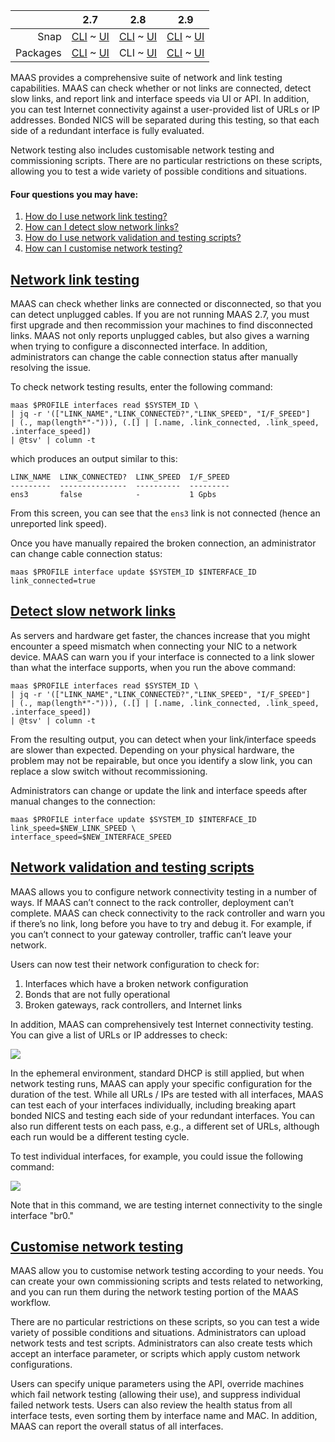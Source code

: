 <!-- deb-2-7-cli
||2.7|2.8|2.9|
|-----:|:-----:|:-----:|:-----:|
|Snap|[CLI](/t/network-testing/2934) ~ [UI](/t/network-testing/2935)|[CLI](/t/network-testing/2936) ~ [UI](/t/network-testing/2937)|[CLI](/t/network-testing/2938) ~ [UI](/t/network-testing/2939)|
|Packages|CLI ~ [UI](/t/network-testing/2941)|[CLI](/t/network-testing/2942) ~ [UI](/t/network-testing/2943)|[CLI](/t/network-testing/2944) ~ [UI](/t/network-testing/2945)|
 deb-2-7-cli -->

<!-- deb-2-7-ui
||2.7|2.8|2.9|
|-----:|:-----:|:-----:|:-----:|
|Snap|[CLI](/t/network-testing/2934) ~ [UI](/t/network-testing/2935)|[CLI](/t/network-testing/2936) ~ [UI](/t/network-testing/2937)|[CLI](/t/network-testing/2938) ~ [UI](/t/network-testing/2939)|
|Packages|[CLI](/t/network-testing/2940) ~ UI|[CLI](/t/network-testing/2942) ~ [UI](/t/network-testing/2943)|[CLI](/t/network-testing/2944) ~ [UI](/t/network-testing/2945)|
 deb-2-7-ui -->

||2.7|2.8|2.9|
|-----:|:-----:|:-----:|:-----:|
|Snap|[CLI](/t/network-testing/2934) ~ [UI](/t/network-testing/2935)|[CLI](/t/network-testing/2936) ~ [UI](/t/network-testing/2937)|[CLI](/t/network-testing/2938) ~ [UI](/t/network-testing/2939)|
|Packages|[CLI](/t/network-testing/2940) ~ [UI](/t/network-testing/2941)|CLI ~ [UI](/t/network-testing/2943)|[CLI](/t/network-testing/2944) ~ [UI](/t/network-testing/2945)|

<!-- deb-2-8-ui
||2.7|2.8|2.9|
|-----:|:-----:|:-----:|:-----:|
|Snap|[CLI](/t/network-testing/2934) ~ [UI](/t/network-testing/2935)|[CLI](/t/network-testing/2936) ~ [UI](/t/network-testing/2937)|[CLI](/t/network-testing/2938) ~ [UI](/t/network-testing/2939)|
|Packages|[CLI](/t/network-testing/2940) ~ [UI](/t/network-testing/2941)|[CLI](/t/network-testing/2942) ~ UI|[CLI](/t/network-testing/2944) ~ [UI](/t/network-testing/2945)|
 deb-2-8-ui -->

<!-- deb-2-9-cli
||2.7|2.8|2.9|
|-----:|:-----:|:-----:|:-----:|
|Snap|[CLI](/t/network-testing/2934) ~ [UI](/t/network-testing/2935)|[CLI](/t/network-testing/2936) ~ [UI](/t/network-testing/2937)|[CLI](/t/network-testing/2938) ~ [UI](/t/network-testing/2939)|
|Packages|[CLI](/t/network-testing/2940) ~ [UI](/t/network-testing/2941)|[CLI](/t/network-testing/2942) ~ [UI](/t/network-testing/2943)|CLI ~ [UI](/t/network-testing/2945)|
 deb-2-9-cli -->

<!-- deb-2-9-ui
||2.7|2.8|2.9|
|-----:|:-----:|:-----:|:-----:|
|Snap|[CLI](/t/network-testing/2934) ~ [UI](/t/network-testing/2935)|[CLI](/t/network-testing/2936) ~ [UI](/t/network-testing/2937)|[CLI](/t/network-testing/2938) ~ [UI](/t/network-testing/2939)|
|Packages|[CLI](/t/network-testing/2940) ~ [UI](/t/network-testing/2941)|[CLI](/t/network-testing/2942) ~ [UI](/t/network-testing/2943)|[CLI](/t/network-testing/2944) ~ UI|
 deb-2-9-ui -->

<!-- snap-2-7-cli
||2.7|2.8|2.9|
|-----:|:-----:|:-----:|:-----:|
|Snap|CLI ~ [UI](/t/network-testing/2935)|[CLI](/t/network-testing/2936) ~ [UI](/t/network-testing/2937)|[CLI](/t/network-testing/2938) ~ [UI](/t/network-testing/2939)|
|Packages|[CLI](/t/network-testing/2940) ~ [UI](/t/network-testing/2941)|[CLI](/t/network-testing/2942) ~ [UI](/t/network-testing/2943)|[CLI](/t/network-testing/2944) ~ [UI](/t/network-testing/2945)|
 snap-2-7-cli -->

<!-- snap-2-7-ui
||2.7|2.8|2.9|
|-----:|:-----:|:-----:|:-----:|
|Snap|[CLI](/t/network-testing/2934) ~ UI|[CLI](/t/network-testing/2936) ~ [UI](/t/network-testing/2937)|[CLI](/t/network-testing/2938) ~ [UI](/t/network-testing/2939)|
|Packages|[CLI](/t/network-testing/2940) ~ [UI](/t/network-testing/2941)|[CLI](/t/network-testing/2942) ~ [UI](/t/network-testing/2943)|[CLI](/t/network-testing/2944) ~ [UI](/t/network-testing/2945)|
 snap-2-7-ui -->

<!-- snap-2-8-cli
||2.7|2.8|2.9|
|-----:|:-----:|:-----:|:-----:|
|Snap|[CLI](/t/network-testing/2934) ~ [UI](/t/network-testing/2935)|CLI ~ [UI](/t/network-testing/2937)|[CLI](/t/network-testing/2938) ~ [UI](/t/network-testing/2939)|
|Packages|[CLI](/t/network-testing/2940) ~ [UI](/t/network-testing/2941)|[CLI](/t/network-testing/2942) ~ [UI](/t/network-testing/2943)|[CLI](/t/network-testing/2944) ~ [UI](/t/network-testing/2945)|
 snap-2-8-cli -->

<!-- snap-2-8-ui
||2.7|2.8|2.9|
|-----:|:-----:|:-----:|:-----:|
|Snap|[CLI](/t/network-testing/2934) ~ [UI](/t/network-testing/2935)|[CLI](/t/network-testing/2936) ~ UI|[CLI](/t/network-testing/2938) ~ [UI](/t/network-testing/2939)|
|Packages|[CLI](/t/network-testing/2940) ~ [UI](/t/network-testing/2941)|[CLI](/t/network-testing/2942) ~ [UI](/t/network-testing/2943)|[CLI](/t/network-testing/2944) ~ [UI](/t/network-testing/2945)|
 snap-2-8-ui -->

<!-- snap-2-9-cli
||2.7|2.8|2.9|
|-----:|:-----:|:-----:|:-----:|
|Snap|[CLI](/t/network-testing/2934) ~ [UI](/t/network-testing/2935)|[CLI](/t/network-testing/2936) ~ [UI](/t/network-testing/2937)|CLI ~ [UI](/t/network-testing/2939)|
|Packages|[CLI](/t/network-testing/2940) ~ [UI](/t/network-testing/2941)|[CLI](/t/network-testing/2942) ~ [UI](/t/network-testing/2943)|[CLI](/t/network-testing/2944) ~ [UI](/t/network-testing/2945)|
 snap-2-9-cli -->

<!-- snap-2-9-ui
||2.7|2.8|2.9|
|-----:|:-----:|:-----:|:-----:|
|Snap|[CLI](/t/network-testing/2934) ~ [UI](/t/network-testing/2935)|[CLI](/t/network-testing/2936) ~ [UI](/t/network-testing/2937)|[CLI](/t/network-testing/2938) ~ UI|
|Packages|[CLI](/t/network-testing/2940) ~ [UI](/t/network-testing/2941)|[CLI](/t/network-testing/2942) ~ [UI](/t/network-testing/2943)|[CLI](/t/network-testing/2944) ~ [UI](/t/network-testing/2945)|
 snap-2-9-ui -->

MAAS provides a comprehensive suite of network and link testing capabilities.  MAAS can check whether or not links are connected, detect slow links, and report link and interface speeds via UI or API.  In addition, you can test Internet connectivity against a user-provided list of URLs or IP addresses.  Bonded NICS will be separated during this testing, so that each side of a redundant interface is fully evaluated.

Network testing also includes customisable network testing and commissioning scripts. There are no particular restrictions on these scripts, allowing you to test a wide variety of possible conditions and situations.

#### Four questions you may have:

1. [How do I use network link testing?](#heading--network-link-testing)
2. [How can I detect slow network links?](#heading--slow-link-detection)
3. [How do I use network validation and testing scripts?](#heading--network-validation-scripts-and-testing)
4. [How can I customise network testing?](#heading--customisable-network-testing)

<a href="#heading--network-link-testing"><h2 id="heading--network-link-testing">Network link testing</h2></a>

MAAS can check whether links are connected or disconnected, so that you can detect unplugged cables.  If you are not running MAAS 2.7, you must first upgrade and then recommission your machines to find disconnected links.  MAAS not only reports unplugged cables, but also gives a warning when trying to configure a disconnected interface.  In addition, administrators can change the cable connection status after manually resolving the issue.

To check network testing results, enter the following command:

```
maas $PROFILE interfaces read $SYSTEM_ID \
| jq -r '(["LINK_NAME","LINK_CONNECTED?","LINK_SPEED", "I/F_SPEED"]
| (., map(length*"-"))), (.[] | [.name, .link_connected, .link_speed, .interface_speed])
| @tsv' | column -t
```

which produces an output similar to this:

```
LINK_NAME  LINK_CONNECTED?  LINK_SPEED  I/F_SPEED
---------  ---------------  ----------  ---------
ens3       false            -           1 Gpbs
```

From this screen, you can see that the `ens3` link is not connected (hence an unreported link speed). 

<!-- snap-2-7-ui snap-2-8-ui snap-2-9-ui deb-2-7-ui deb-2-8-ui deb-2-9-ui
When MAAS detects a broken network link, users will see a screen similar to this one: 

<a href="https://discourse.maas.io/uploads/default/original/1X/687feb2ddea8b317f0deba239bcb1779fd5f33d3.jpeg" target = "_blank"><img src="https://discourse.maas.io/uploads/default/original/1X/687feb2ddea8b317f0deba239bcb1779fd5f33d3.jpeg"></a> 

If you're already using a version of MAAS less than 2.7, you will want to upgrade and recommission your existing machines to check link status.  Note that you will also receive a warning from MAAS when trying to configure a disconnected interface.
snap-2-7-ui snap-2-8-ui snap-2-9-ui deb-2-7-ui deb-2-8-ui deb-2-9-ui -->

Once you have manually repaired the broken connection, an administrator can change cable connection status:

```
maas $PROFILE interface update $SYSTEM_ID $INTERFACE_ID link_connected=true
```

<!-- snap-2-7-ui snap-2-8-ui snap-2-9-ui deb-2-7-ui deb-2-8-ui deb-2-9-ui
<a href="https://discourse.maas.io/uploads/default/original/1X/b8b24a2e5fbc40b6469a24733a518b510cf0d955.jpeg" target = "_blank"><img src="https://discourse.maas.io/uploads/default/original/1X/b8b24a2e5fbc40b6469a24733a518b510cf0d955.jpeg"></a> 
snap-2-7-ui snap-2-8-ui snap-2-9-ui deb-2-7-ui deb-2-8-ui deb-2-9-ui -->

<a href="#heading--slow-link-detection"><h2 id="heading--slow-link-detection">Detect slow network links</h2></a>

As servers and hardware get faster, the chances increase that you might encounter a speed mismatch when connecting your NIC to a network device.  MAAS can warn you if your interface is connected to a link slower than what the interface supports, when you run the above command:

```
maas $PROFILE interfaces read $SYSTEM_ID \
| jq -r '(["LINK_NAME","LINK_CONNECTED?","LINK_SPEED", "I/F_SPEED"]
| (., map(length*"-"))), (.[] | [.name, .link_connected, .link_speed, .interface_speed])
| @tsv' | column -t
```

From the resulting output, you can detect when your link/interface speeds are slower than expected. Depending on your physical hardware, the problem may not be repairable, but once you identify a slow link, you can replace a slow switch without recommissioning.  


<!-- snap-2-7-ui snap-2-8-ui snap-2-9-ui deb-2-7-ui deb-2-8-ui deb-2-9-ui
As servers and hardware get faster, the chances increase that you might encounter a speed mismatch when connecting your NIC to a network device.  MAAS can warn you if your interface is connected to a link slower than what the interface supports, by automatically detecting link and interface speed and reporting them via the UI:

<a href="https://discourse.maas.io/uploads/default/original/1X/e73a81df222f44c0b364eefcd0880e2a84c7303b.jpeg" target = "_blank"><img src="https://discourse.maas.io/uploads/default/original/1X/e73a81df222f44c0b364eefcd0880e2a84c7303b.jpeg"></a>  

Depending on your physical hardware, the problem may not be repairable, but once you identify a slow link, you can replace a slow switch without recommissioning.  
snap-2-7-ui snap-2-8-ui snap-2-9-ui deb-2-7-ui deb-2-8-ui deb-2-9-ui -->


Administrators can change or update the link and interface speeds after manual changes
to the connection:

```
maas $PROFILE interface update $SYSTEM_ID $INTERFACE_ID link_speed=$NEW_LINK_SPEED \
interface_speed=$NEW_INTERFACE_SPEED
```


<a href="#heading--network-validation-scripts-and-testing"><h2 id="heading--network-validation-scripts-and-testing">Network validation and testing scripts</h2></a>

MAAS allows you to configure network connectivity testing in a number of ways. If MAAS can’t connect to the rack controller, deployment can’t complete.  MAAS can check connectivity to the rack controller and warn you if there’s no link, long before you have to try and debug it. For example, if you can’t connect to your gateway controller, traffic can’t leave your network. 

<!-- snap-2-7-ui snap-2-8-ui snap-2-9-ui deb-2-7-ui deb-2-8-ui deb-2-9-ui
MAAS can check this link and recognise that there’s no connectivity, which alleviates hard-to-detect network issues:

<a href="https://discourse.maas.io/uploads/default/original/1X/c4f81cb3ef1a90f0a46fb62c893a4cc9f7e5f45a.jpeg" target = "_blank"><img src="https://discourse.maas.io/uploads/default/original/1X/c4f81cb3ef1a90f0a46fb62c893a4cc9f7e5f45a.jpeg"></a> 
snap-2-7-ui snap-2-8-ui snap-2-9-ui deb-2-7-ui deb-2-8-ui deb-2-9-ui -->

Users can now test their network configuration to check for:

1. Interfaces which have a broken network configuration
2. Bonds that are not fully operational
3. Broken gateways, rack controllers, and Internet links

In addition, MAAS can comprehensively test Internet connectivity testing. You can give a list of URLs or IP addresses to check:

<a href="https://discourse.maas.io/uploads/default/original/1X/b92a8ca1821bc1ccf60cf7fddcb57f3fbeda4408.jpeg" target = "_blank"><img src="https://discourse.maas.io/uploads/default/original/1X/b92a8ca1821bc1ccf60cf7fddcb57f3fbeda4408.jpeg"></a> 

<!-- snap-2-7-ui snap-2-8-ui snap-2-9-ui deb-2-7-ui deb-2-8-ui deb-2-9-ui
In addition, MAAS can comprehensively test Internet connectivity testing. You can give a list of URLs or IP addresses to check from the network testing screen:

<a href="https://discourse.maas.io/uploads/default/original/1X/12dd87ce0bffd54c2e459c4dea850af5fcbe14d0.jpeg" target = "_blank"><img src="https://discourse.maas.io/uploads/default/original/1X/12dd87ce0bffd54c2e459c4dea850af5fcbe14d0.jpeg"></a> 
snap-2-7-ui snap-2-8-ui snap-2-9-ui deb-2-7-ui deb-2-8-ui deb-2-9-ui -->

In the ephemeral environment, standard DHCP is still applied, but when network testing runs, MAAS can apply your specific configuration for the duration of the test.  While all URLs / IPs are tested with all interfaces, MAAS can test each of your interfaces individually, including breaking apart bonded NICS and testing each side of your redundant interfaces. You can also run different tests on each pass, e.g., a different set of URLs, although each run would be a different testing cycle.

To test individual interfaces, for example, you could issue the following command:

<a href="https://discourse.maas.io/uploads/default/original/1X/7fadb56a2939f7a781510a55813141de03521e0d.jpeg" target = "_blank"><img src="https://discourse.maas.io/uploads/default/original/1X/7fadb56a2939f7a781510a55813141de03521e0d.jpeg"></a> 

Note that in this command, we are testing internet connectivity to the single interface "br0."

<a href="#heading--customisable-network-testing"><h2 id="heading--customisable-network-testing">Customise network testing</h2></a>

MAAS allow you to customise network testing according to your needs.  You can create your own commissioning scripts and tests related to networking, and you can run them during the network testing portion of the MAAS workflow.

<!-- snap-2-7-ui snap-2-8-ui snap-2-9-ui deb-2-7-ui deb-2-8-ui deb-2-9-ui
<a href="https://discourse.maas.io/uploads/default/original/1X/0dcf089dbd8efc2fc9d0782d3b15f47647e950b8.jpeg" target = "_blank"><img src="https://discourse.maas.io/uploads/default/original/1X/0dcf089dbd8efc2fc9d0782d3b15f47647e950b8.jpeg"></a> 
snap-2-7-ui snap-2-8-ui snap-2-9-ui deb-2-7-ui deb-2-8-ui deb-2-9-ui -->

There are no particular restrictions on these scripts, so you can test a wide variety of possible conditions and situations.  Administrators can upload network tests and test scripts.  Administrators can also create tests which accept an interface parameter, or scripts which apply custom network configurations.  

Users can specify unique parameters using the API, override machines which fail network testing (allowing their use), and suppress individual failed network tests.  Users can also review the health status from all interface tests, even sorting them by interface name and MAC.  In addition, MAAS can report the overall status of all interfaces.